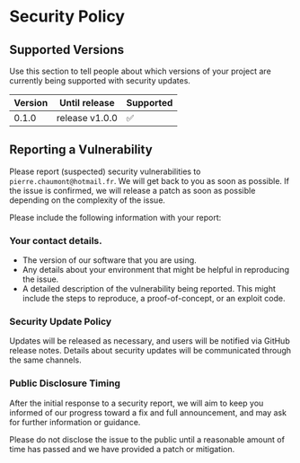 # Security Policy

## Supported Versions

Use this section to tell people about which versions of your project are
currently being supported with security updates.

| Version | Until release  | Supported          |
|---------|----------------|--------------------|
| 0.1.0   | release v1.0.0 | :white_check_mark: |

## Reporting a Vulnerability

Please report (suspected) security vulnerabilities to `pierre.chaumont@hotmail.fr`. We will get back to you as soon as
possible. If the issue is confirmed, we will release a patch as soon as possible depending on the complexity of the
issue.

Please include the following information with your report:

### Your contact details.

- The version of our software that you are using.
- Any details about your environment that might be helpful in reproducing the issue.
- A detailed description of the vulnerability being reported. This might include the steps to reproduce, a
  proof-of-concept, or an exploit code.

### Security Update Policy

Updates will be released as necessary, and users will be notified via GitHub release notes.
Details about security updates will be communicated through the same channels.

### Public Disclosure Timing

After the initial response to a security report, we will aim to keep you informed of our progress toward a fix and full
announcement, and may ask for further information or guidance.

Please do not disclose the issue to the public until a reasonable amount of time has passed and we have provided a patch
or mitigation.
